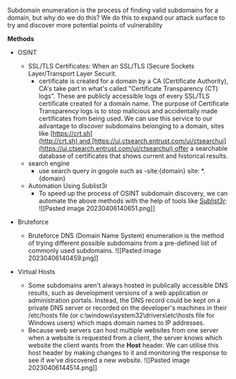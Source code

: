 
Subdomain enumeration is the process of finding valid subdomains for a domain, but why do we do this? We do this to expand our attack surface to try and discover more potential points of vulnerability 


**Methods**
- OSINT 
	-  SSL/TLS Certificates: When an SSL/TLS (Secure Sockets Layer/Transport Layer Securit. 
		- certificate is created for a domain by a CA (Certificate Authority), CA's take part in what's called "Certificate Transparency (CT) logs". These are publicly accessible logs of every SSL/TLS certificate created for a domain name. The purpose of Certificate Transparency logs is to stop malicious and accidentally made certificates from being used. We can use this service to our advantage to discover subdomains belonging to a domain, sites like [https://crt.sh](http://crt.sh) and [https://ui.ctsearch.entrust.com/ui/ctsearchui](https://ui.ctsearch.entrust.com/ui/ctsearchui) offer a searchable database of certificates that shows current and historical results. 
	- search engine 
		- use search query in gogole such as -site:{domain} site: \*.{domain}
	- Automation Using Sublist3r
		- To speed up the process of OSINT subdomain discovery, we can automate the above methods with the help of tools like [Sublist3r](https://github.com/aboul3la/Sublist3r): ![[Pasted image 20230406140651.png]]
		  
		  
- Bruteforce
	- Bruteforce DNS (Domain Name System) enumeration is the method of trying different possible subdomains from a pre-defined list of commonly used subdomains. ![[Pasted image 20230406140459.png]]
- Virtual Hosts 
	- Some subdomains aren't always hosted in publically accessible DNS results, such as development versions of a web application or administration portals. Instead, the DNS record could be kept on a private DNS server or recorded on the developer's machines in their /etc/hosts file (or c:\\windows\\system32\\drivers\\etc\\hosts file for Windows users) which maps domain names to IP addresses. 
	- Because web servers can host multiple websites from one server when a website is requested from a client, the server knows which website the client wants from the **Host** header. We can utilise this host header by making changes to it and monitoring the response to see if we've discovered a new website.
	  ![[Pasted image 20230406144514.png]]